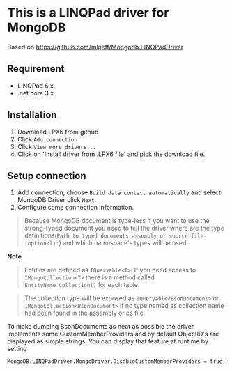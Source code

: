 # This is a LINQPad driver for MongoDB

Based on https://github.com/mkjeff/Mongodb.LINQPadDriver

Requirement
-------------
* LINQPad 6.x, 
* .net core 3.x

Installation
-------------
1. Download LPX6 from github
2. Click `Add connection`
3. Click `View more drivers...`
4. Click on 'Install driver from .LPX6 file' and pick the download file.

 
Setup connection
-------------
1. Add connection, choose `Build data context automatically` and select MongoDB Driver click `Next`.
2. Configure some connection information.
> Because MongoDB document is type-less if you want to use the strong-typed document you need to tell the driver where are the type definitions(`Path to typed documents assembly or source file (optional):`) and which namespace's types will be used.

**Note**
> Entities are defined as ```IQueryable<T>```. If you need access to ```IMongoCollection<T>``` there is a method called ```EntityName_Collection()``` for each table.

> The collection type will be exposed as ```IQueryable<BsonDocument>``` or ```IMongoCollection<BsonDocument>``` if no type named as collection name had been found in the assembly or cs file.


To make dumping BsonDocuments as neat as possible the driver implements some CustomMemberProviders and by default ObjectID's are displayed as simple strings. You can display that feature at runtime by setting 
```
MongoDB.LINQPadDriver.MongoDriver.DisableCustomMemberProviders = true;
```
